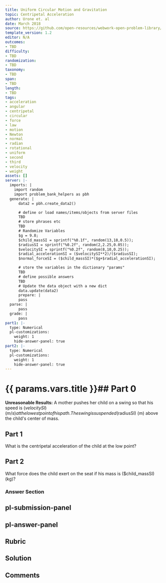 ```yaml
---
title: Uniform Circular Motion and Gravitation
topic: Centripetal Acceleration
author: Urone et. al
date: March 2018
source: https://github.com/open-resources/webwork-open-problem-library/tree/master/Contrib/BrockPhysics/College_Physics_Urone/6.Uniform_Circular_Motion_and_Gravitation/Centripetal_Acceleration/NU_U17-06-02-013.pg
template_version: 1.2
editor: N/A
outcomes:
- TBD
difficulty:
- TBD
randomization:
- TBD
taxonomy:
- TBD
span:
- TBD
length:
- TBD
tags:
- acceleration
- angular
- centripetal
- circular
- force
- law
- motion
- Newton
- normal
- radian
- rotational
- uniform
- second
- third
- velocity
- weight
assets: []
server: |-
  imports: |
    import random
    import problem_bank_helpers as pbh
  generate: |
      data2 = pbh.create_data2()

      # define or load names/items/objects from server files
      TBD
      # store phrases etc
      TBD
      # Randomize Variables
      $g = 9.8;
      $child_massSI = sprintf("%0.1f", random(13,18,0.5));
      $radiusSI = sprintf("%0.2f", random(2,2.25,0.05));
      $velocitySI = sprintf("%0.2f", random(8,10,0.25));
      $radial_accelerationSI = ($velocitySI**2)/($radiusSI);
      $normal_forceSI = ($child_massSI)*($g+$radial_accelerationSI);

      # store the variables in the dictionary "params"
      TBD
      # define possible answers
      TBD
      # Update the data object with a new dict
      data.update(data2)
      prepare: |
      pass
  parse: |
      pass
  grade: |
      pass
part1: |-
  type: Numerical
  pl-customizations:
    weight: 1
    hide-answer-panel: true
part2: |-
  type: Numerical
  pl-customizations:
    weight: 1
    hide-answer-panel: true
---
```


# {{ params.vars.title }}## Part 0 
<b>Unreasonable Results:</b> A mother pushes her child on a swing so that his speed is ($velocitySI) (m/s) at the lowest point of his path. The swing is suspended ($radiusSI) (m) above the child's center of mass. 
## Part 1 
What is the centripetal acceleration of the child at the low point? 
## Part 2 
What force does the child exert on the seat if his mass is ($child_massSI) (kg)? 


### Answer Section 


## pl-submission-panel 


## pl-answer-panel 


## Rubric 


## Solution 


## Comments 


